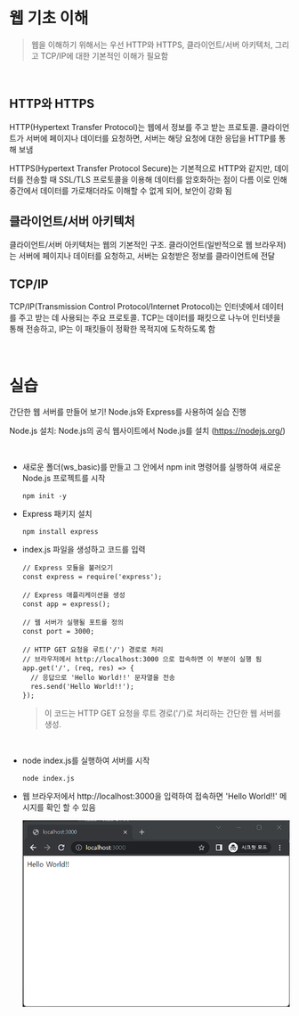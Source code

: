 # 웹 기초 이해

> 웹을 이해하기 위해서는 우선 HTTP와 HTTPS, 클라이언트/서버 아키텍처, 그리고 TCP/IP에 대한 기본적인 이해가 필요함

<br/>

## HTTP와 HTTPS

HTTP(Hypertext Transfer Protocol)는 웹에서 정보를 주고 받는 프로토콜. 
클라이언트가 서버에 페이지나 데이터를 요청하면, 서버는 해당 요청에 대한 응답을 HTTP를 통해 보냄

HTTPS(Hypertext Transfer Protocol Secure)는 기본적으로 HTTP와 같지만, 데이터를 전송할 때 SSL/TLS 프로토콜을 이용해 데이터를 암호화하는 점이 다름 
이로 인해 중간에서 데이터를 가로채더라도 이해할 수 없게 되어, 보안이 강화 됨

## 클라이언트/서버 아키텍처

클라이언트/서버 아키텍처는 웹의 기본적인 구조.
클라이언트(일반적으로 웹 브라우저)는 서버에 페이지나 데이터를 요청하고, 서버는 요청받은 정보를 클라이언트에 전달

## TCP/IP

TCP/IP(Transmission Control Protocol/Internet Protocol)는 인터넷에서 데이터를 주고 받는 데 사용되는 주요 프로토콜.
TCP는 데이터를 패킷으로 나누어 인터넷을 통해 전송하고, IP는 이 패킷들이 정확한 목적지에 도착하도록 함

<br/>

# 실습

간단한 웹 서버를 만들어 보기! 
Node.js와 Express를 사용하여 실습 진행

Node.js 설치: Node.js의 공식 웹사이트에서 Node.js를 설치 (https://nodejs.org/)

<br/>

- 새로운 폴더(ws_basic)를 만들고 그 안에서 npm init 명령어를 실행하여 새로운 Node.js 프로젝트를 시작
  ```
  npm init -y
  ```

-  Express 패키지 설치
    ```
    npm install express
    ```
- index.js 파일을 생성하고 코드를 입력
  ```
  // Express 모듈을 불러오기
  const express = require('express');

  // Express 애플리케이션을 생성
  const app = express();

  // 웹 서버가 실행될 포트를 정의
  const port = 3000;

  // HTTP GET 요청을 루트('/') 경로로 처리
  // 브라우저에서 http://localhost:3000 으로 접속하면 이 부분이 실행 됨
  app.get('/', (req, res) => {
    // 응답으로 'Hello World!!' 문자열을 전송
    res.send('Hello World!!');
  });

  ```

  > 이 코드는 HTTP GET 요청을 루트 경로('/')로 처리하는 간단한 웹 서버를 생성.

<br/>

- node index.js를 실행하여 서버를 시작
  ```
  node index.js
  ```

- 웹 브라우저에서 http://localhost:3000을 입력하여 접속하면 'Hello World!!' 메시지를 확인 할 수 있음

  <img src="./src/assets/image/screen_hello.png">
